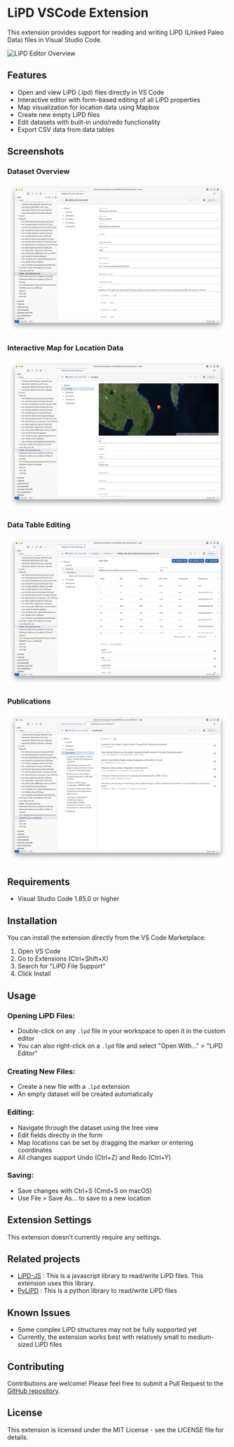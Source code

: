 # LiPD VSCode Extension

This extension provides support for reading and writing LiPD (Linked Paleo Data) files in Visual Studio Code.

![LiPD Editor Overview](images/lipd-editor-overview.png)

## Features

- Open and view LiPD (.lpd) files directly in VS Code
- Interactive editor with form-based editing of all LiPD properties
- Map visualization for location data using Mapbox
- Create new empty LiPD files
- Edit datasets with built-in undo/redo functionality
- Export CSV data from data tables

## Screenshots

### Dataset Overview
![Dataset Overview](images/dataset.png)

### Interactive Map for Location Data
![Location Map](images/location.png)

### Data Table Editing
![Data Table Editor](images/datatable.png)

### Publications
![Publications](images/publications.png)

## Requirements

- Visual Studio Code 1.85.0 or higher

## Installation

You can install the extension directly from the VS Code Marketplace:

1. Open VS Code
2. Go to Extensions (Ctrl+Shift+X)
3. Search for "LiPD File Support"
4. Click Install

## Usage

### Opening LiPD Files:
- Double-click on any `.lpd` file in your workspace to open it in the custom editor
- You can also right-click on a `.lpd` file and select "Open With..." > "LiPD Editor"

### Creating New Files:
- Create a new file with a `.lpd` extension
- An empty dataset will be created automatically

### Editing:
- Navigate through the dataset using the tree view
- Edit fields directly in the form
- Map locations can be set by dragging the marker or entering coordinates
- All changes support Undo (Ctrl+Z) and Redo (Ctrl+Y)

### Saving:
- Save changes with Ctrl+S (Cmd+S on macOS)
- Use File > Save As... to save to a new location

## Extension Settings

This extension doesn't currently require any settings.

## Related projects
- [LiPD-JS](https://github.com/LinkedEarth/lipdjs) : This is a javascript library to read/write LiPD files. This extension uses this library.
- [PyLiPD](https://github.com/LinkedEarth/pylipd) : This is a python library to read/write LiPD files
## Known Issues

- Some complex LiPD structures may not be fully supported yet
- Currently, the extension works best with relatively small to medium-sized LiPD files

## Contributing

Contributions are welcome! Please feel free to submit a Pull Request to the [GitHub repository](https://github.com/LinkedEarth/lipd-vscode).

## License

This extension is licensed under the MIT License - see the LICENSE file for details. 
